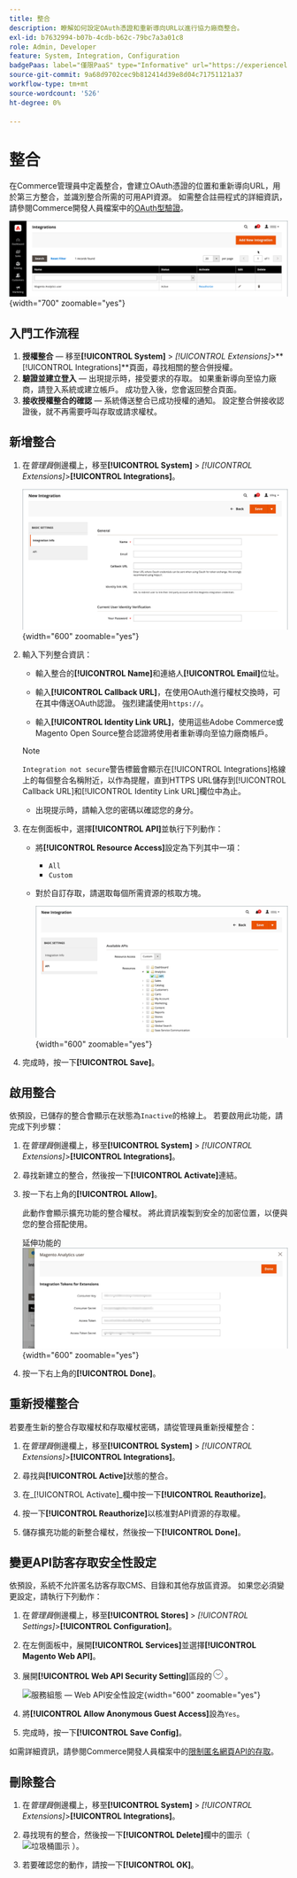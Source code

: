 ```yaml
---
title: 整合
description: 瞭解如何設定OAuth憑證和重新導向URL以進行協力廠商整合。
exl-id: b7632994-b07b-4cdb-b62c-79bc7a3a01c8
role: Admin, Developer
feature: System, Integration, Configuration
badgePaas: label="僅限PaaS" type="Informative" url="https://experienceleague.adobe.com/en/docs/commerce/user-guides/product-solutions" tooltip="僅適用於雲端專案(Adobe管理的PaaS基礎結構)和內部部署專案的Adobe Commerce 。"
source-git-commit: 9a68d9702cec9b812414d39e8d04c71751121a37
workflow-type: tm+mt
source-wordcount: '526'
ht-degree: 0%

---
```


# 整合

在Commerce管理員中定義整合，會建立OAuth憑證的位置和重新導向URL，用於第三方整合，並識別整合所需的可用API資源。 如需整合註冊程式的詳細資訊，請參閱Commerce開發人員檔案中的[OAuth型驗證](https://developer.adobe.com/commerce/webapi/get-started/authentication/gs-authentication-oauth/)。

![整合](./assets/integrations.png){width="700" zoomable="yes"}

## 入門工作流程

1. **授權整合** — 移至&#x200B;**[!UICONTROL System]** > _[!UICONTROL Extensions]_>**[!UICONTROL Integrations]**頁面，尋找相關的整合併授權。
1. **驗證並建立登入** — 出現提示時，接受要求的存取。 如果重新導向至協力廠商，請登入系統或建立帳戶。 成功登入後，您會返回整合頁面。
1. **接收授權整合的確認** — 系統傳送整合已成功授權的通知。 設定整合併接收認證後，就不再需要呼叫存取或請求權杖。

## 新增整合

1. 在&#x200B;_管理員_&#x200B;側邊欄上，移至&#x200B;**[!UICONTROL System]** > _[!UICONTROL Extensions]_>**[!UICONTROL Integrations]**。

   ![新整合](./assets/integration-new.png){width="600" zoomable="yes"}

1. 輸入下列整合資訊：

   - 輸入整合的&#x200B;**[!UICONTROL Name]**&#x200B;和連絡人&#x200B;**[!UICONTROL Email]**&#x200B;位址。

   - 輸入&#x200B;**[!UICONTROL Callback URL]**，在使用OAuth進行權杖交換時，可在其中傳送OAuth認證。 強烈建議使用`https://`。

   - 輸入&#x200B;**[!UICONTROL Identity Link URL]**，使用這些Adobe Commerce或Magento Open Source整合認證將使用者重新導向至協力廠商帳戶。

   >[!NOTE]
   >
   > `Integration not secure`警告標籤會顯示在[!UICONTROL Integrations]格線上的每個整合名稱附近，以作為提醒，直到HTTPS URL儲存到[!UICONTROL Callback URL]和[!UICONTROL Identity Link URL]欄位中為止。

   - 出現提示時，請輸入您的密碼以確認您的身分。

1. 在左側面板中，選擇&#x200B;**[!UICONTROL API]**&#x200B;並執行下列動作：

   - 將&#x200B;**[!UICONTROL Resource Access]**&#x200B;設定為下列其中一項：

      - `All`
      - `Custom`

   - 對於自訂存取，請選取每個所需資源的核取方塊。

     ![整合 — 可用的API](./assets/integrations-available-api.png){width="600" zoomable="yes"}

1. 完成時，按一下&#x200B;**[!UICONTROL Save]**。

## 啟用整合

依預設，已儲存的整合會顯示在狀態為`Inactive`的格線上。 若要啟用此功能，請完成下列步驟：

1. 在&#x200B;_管理員_&#x200B;側邊欄上，移至&#x200B;**[!UICONTROL System]** > _[!UICONTROL Extensions]_>**[!UICONTROL Integrations]**。

1. 尋找新建立的整合，然後按一下&#x200B;**[!UICONTROL Activate]**&#x200B;連結。

1. 按一下右上角的&#x200B;**[!UICONTROL Allow]**。

   此動作會顯示擴充功能的整合權杖。 將此資訊複製到安全的加密位置，以便與您的整合搭配使用。

   延伸功能的![整合權杖](./assets/integration-tokens-for-extensions.png){width="600" zoomable="yes"}

1. 按一下右上角的&#x200B;**[!UICONTROL Done]**。

## 重新授權整合

若要產生新的整合存取權杖和存取權杖密碼，請從管理員重新授權整合：

1. 在&#x200B;_管理員_&#x200B;側邊欄上，移至&#x200B;**[!UICONTROL System]** > _[!UICONTROL Extensions]_>**[!UICONTROL Integrations]**。

1. 尋找與&#x200B;**[!UICONTROL Active]**&#x200B;狀態的整合。

1. 在&#x200B;_[!UICONTROL Activate]_欄中按一下&#x200B;**[!UICONTROL Reauthorize]**。

1. 按一下&#x200B;**[!UICONTROL Reauthorize]**&#x200B;以核准對API資源的存取權。

1. 儲存擴充功能的新整合權杖，然後按一下&#x200B;**[!UICONTROL Done]**。

## 變更API訪客存取安全性設定

依預設，系統不允許匿名訪客存取CMS、目錄和其他存放區資源。 如果您必須變更設定，請執行下列動作：

1. 在&#x200B;_管理員_&#x200B;側邊欄上，移至&#x200B;**[!UICONTROL Stores]** > _[!UICONTROL Settings]_>**[!UICONTROL Configuration]**。

1. 在左側面板中，展開&#x200B;**[!UICONTROL Services]**&#x200B;並選擇&#x200B;**[!UICONTROL Magento Web API]**。

1. 展開&#x200B;**[!UICONTROL Web API Security Setting]**&#x200B;區段的![擴充選擇器](../assets/icon-display-expand.png)。

   ![服務組態 — Web API安全性設定](../configuration-reference/services/assets/web-api-security.png){width="600" zoomable="yes"}

1. 將&#x200B;**[!UICONTROL Allow Anonymous Guest Access]**&#x200B;設為`Yes`。

1. 完成時，按一下&#x200B;**[!UICONTROL Save Config]**。

如需詳細資訊，請參閱Commerce開發人員檔案中的[限制匿名網頁API的存取](https://developer.adobe.com/commerce/webapi/rest/use-rest/anonymous-api-security/)。

## 刪除整合

1. 在&#x200B;_管理員_&#x200B;側邊欄上，移至&#x200B;**[!UICONTROL System]** > _[!UICONTROL Extensions]_>**[!UICONTROL Integrations]**。

1. 尋找現有的整合，然後按一下&#x200B;**[!UICONTROL Delete]**&#x200B;欄中的圖示（ ![垃圾桶圖示](../assets/icon-delete-trashcan-solid.png) ）。

1. 若要確認您的動作，請按一下&#x200B;**[!UICONTROL OK]**。
